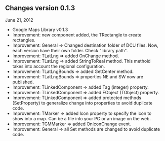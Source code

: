 ## Changes version 0.1.3 ##

June 21, 2012
  * Google Maps Library v0.1.3
  * Improvement: new component added, the TRectangle to create rectangles.
  * Improvement: General => Changed destination folder of DCU files. Now, each version have their own folder. Check "library path".
  * Improvement: TLatLng => added OnChange method.
  * Improvement: TLatLng => added StringToReal method. This methoid takes into account the regional configuration.
  * Improvement: TLatLngBounds => added GetCenter method.
  * Improvement: TLatLngBounds => properties NE and SW now are published.
  * Improvement: TLinkedComponent => added Tag (integer) property.
  * Improvement: TLinkedComponent => added FObject (TObject) property.
  * Improvement: TLinkedComponent => added protected methods (SetProperty) to generalize change into properties to avoid duplicate code.
  * Improvement: TMarker => added Icon property to specify the icon to show into a map. Can be a file into your PC or an image on the web.
  * Improvement: TGMMarker => added OnIconChange event.
  * Improvement: General => all Set methods are changed to avoid duplicate code.